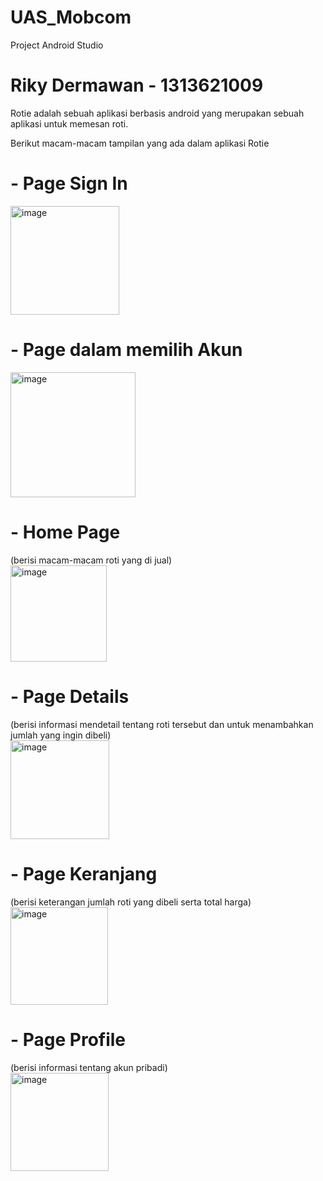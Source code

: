 # UAS_Mobcom
Project Android Studio

# Riky Dermawan - 1313621009

Rotie adalah sebuah aplikasi berbasis android yang merupakan sebuah aplikasi untuk memesan roti.

Berikut macam-macam tampilan yang ada dalam aplikasi Rotie

# - Page Sign In
  <img width="174" alt="image" src="https://github.com/rikyd17/UAS_Mobcom/assets/114652908/31714513-5ad0-4b7c-a86e-764eff7cf0b6">

# - Page dalam memilih Akun
  <img width="200" alt="image" src="https://github.com/rikyd17/UAS_Mobcom/assets/114652908/f9dcb8bc-5c5e-439e-9588-897d2b6f032e">

# - Home Page 
  (berisi macam-macam roti yang di jual) <br />
  <img width="154" alt="image" src="https://github.com/rikyd17/UAS_Mobcom/assets/114652908/bc07501f-6b65-44c7-b69b-03b98258571a">

# - Page Details 
  (berisi informasi mendetail tentang roti tersebut dan untuk menambahkan jumlah yang ingin dibeli) <br />
  <img width="158" alt="image" src="https://github.com/rikyd17/UAS_Mobcom/assets/114652908/469f54fa-1ed7-4d6f-8a58-5af87387317f">

# - Page Keranjang 
  (berisi keterangan jumlah roti yang dibeli serta total harga) <br />
  <img width="156" alt="image" src="https://github.com/rikyd17/UAS_Mobcom/assets/114652908/aabcfdf1-7d82-4a50-a840-b8eec37ae217">

# - Page Profile 
  (berisi informasi tentang akun pribadi) <br />
  <img width="157" alt="image" src="https://github.com/rikyd17/UAS_Mobcom/assets/114652908/870d20cc-656f-4b2d-9624-a91c834f6e27">









